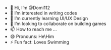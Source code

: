 - 👋 Hi, I’m @Domi112
- 👀 I’m interested in writing codes
- 🌱 I’m currently learning UI/UX Design
- 💞️ I’m looking to collaborate on building games
- 📫 How to reach me ...
- 😄 Pronouns: He\Him
- ⚡ Fun fact: Loves Swimming

<!---
Domi112/Domi112 is a ✨ special ✨ repository because its `README.md` (this file) appears on your GitHub profile.
You can click the Preview link to take a look at your changes.
--->
